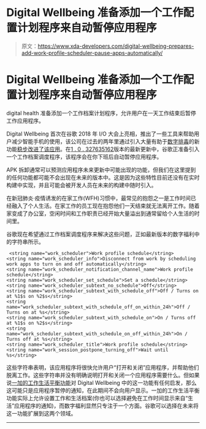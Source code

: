 # Digital Wellbeing 准备添加一个工作配置计划程序来自动暂停应用程序

> 原文：<https://www.xda-developers.com/digital-wellbeing-prepares-add-work-profile-scheduler-pause-apps-automatically/>

# Digital Wellbeing 准备添加一个工作配置计划程序来自动暂停应用程序

digital health 准备添加一个工作档案计划程序，允许用户在一天工作结束后暂停工作应用程序。

Digital Wellbeing 首次在谷歌 2018 年 I/O 大会上亮相，推出了一些工具来帮助用户减少智能手机的使用，该公司在过去的两年里通过引入大量有助于[数字排毒](https://www.xda-developers.com/google-adds-experimental-digital-wellbeing-apps/)的新功能[稳步改进了该应用](https://www.xda-developers.com/tag/digitalwellbeing/)。在[1 . 0 . 327635162](https://www.apkmirror.com/apk/google-inc/digital-wellbeing/digital-wellbeing-1-0-327635162-release/)版本的最新更新中，谷歌正准备引入一个工作档案调度程序，该程序会在你下班后自动暂停应用程序。

APK 拆卸通常可以预测应用程序未来更新中可能出现的功能，但我们在这里提到的任何功能都可能不会出现在未来的版本中。这是因为这些特性目前还没有在实时构建中实现，并且可能会被开发人员在未来的构建中随时引入。

在新冠肺炎·疫情诱发的在家工作(WFH)习惯中，最常见的抱怨之一是工作时间已经融入了个人生活。在家工作的员工现在抱怨他们一天结束就无法离开工作。随着家变成了办公室，空闲时间和工作职责已经开始大量溢出到通常留给个人生活的时间里。

谷歌现在希望通过工作档案调度程序来解决这些问题，正如最新版本的数字福利中的字符串所示。

```
 <string name="work_scheduler">Work profile schedule</string>
<string name="work_scheduler_info">Disconnect from work by scheduling work apps to turn on and off automatically</string>
<string name="work_scheduler_notification_channel_name">Work profile schedule</string>
<string name="work_scheduler_set_schedule">Set a schedule</string>
<string name="work_scheduler_subtext_no_schedule">Off</string>
<string name="work_scheduler_subtext_with_schedule_off">Off / Turns on at %1$s on %2$s</string>
<string name="work_scheduler_subtext_with_schedule_off_on_within_24h">Off / Turns on at %s</string>
<string name="work_scheduler_subtext_with_schedule_on">On / Turns off at %1$s on %2$s</string>
<string name="work_scheduler_subtext_with_schedule_on_off_within_24h">On / Turns off at %s</string>
<string name="work_scheduler_title">Work profile schedule</string>
<string name="work_session_postpone_turning_off">Wait until %s</string> 
```

这些字符串表明，该应用程序将很快允许用户“打开和关闭”应用程序，并帮助他们脱离工作。这些字符串并没有明确说明打开和关闭一个应用程序需要什么。但如果说[一加的工作生活平衡功能](https://www.xda-developers.com/oxygenos-open-beta-3-oneplus-7-pro-work-life-balance-mode-india/)对 Digital Wellbeing 中的这一功能有任何启发，那么这可能只是应用程序暂停的通知，在此期间不会向用户显示。一加的工作生活平衡功能实际上允许设置工作和生活档案(你也可以选择避免在工作时间显示来自“生活”应用程序的通知)，而数字福利显然只专注于一个方面。谷歌可以选择在未来将这一功能扩展到这两个领域。

* * *
